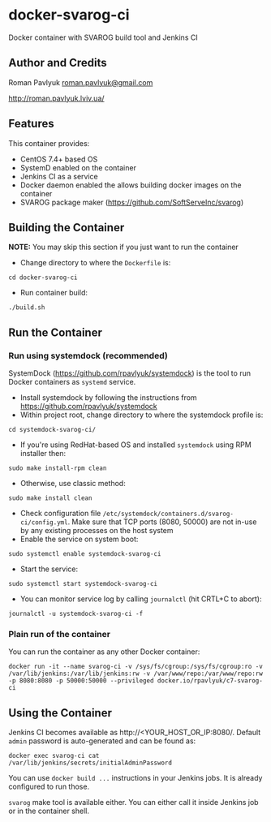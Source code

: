 # docker-svarog-ci
Docker container with SVAROG build tool and Jenkins CI

## Author and Credits
Roman Pavlyuk <roman.pavlyuk@gmail.com>

http://roman.pavlyuk.lviv.ua/

## Features
This container provides:
* CentOS 7.4+ based OS
* SystemD enabled on the container
* Jenkins CI as a service
* Docker daemon enabled the allows building docker images on the container
* SVAROG package maker (https://github.com/SoftServeInc/svarog)

## Building the Container
**NOTE:** You may skip this section if you just want to run the container
* Change directory to where the ```Dockerfile``` is:
```
cd docker-svarog-ci
```
* Run container build:
```
./build.sh
```
## Run the Container
### Run using systemdock (recommended)
SystemDock (https://github.com/rpavlyuk/systemdock) is the tool to run Docker containers as ```systemd``` service.
* Install systemdock by following the instructions from https://github.com/rpavlyuk/systemdock
* Within project root, change directory to where the systemdock profile is:
```
cd systemdock-svarog-ci/
```
* If you're using RedHat-based OS and installed ```systemdock``` using RPM installer then:
```
sudo make install-rpm clean
```
* Otherwise, use classic method:
```
sudo make install clean
```
* Check configuration file ```/etc/systemdock/containers.d/svarog-ci/config.yml```. Make sure that TCP ports (8080, 50000) are not in-use by any existing processes on the host system
* Enable the service on system boot:
```
sudo systemctl enable systemdock-svarog-ci
```
* Start the service:
```
sudo systemctl start systemdock-svarog-ci
```
* You can monitor service log by calling ```journalctl``` (hit CRTL+C to abort):
```
journalctl -u systemdock-svarog-ci -f
```

### Plain run of the container
You can run the container as any other Docker container:
```
docker run -it --name svarog-ci -v /sys/fs/cgroup:/sys/fs/cgroup:ro -v /var/lib/jenkins:/var/lib/jenkins:rw -v /var/www/repo:/var/www/repo:rw -p 8080:8080 -p 50000:50000 --privileged docker.io/rpavlyuk/c7-svarog-ci
```

## Using the Container
Jenkins CI becomes available as http://<YOUR_HOST_OR_IP:8080/. Default ```admin``` password is auto-generated and can be found as:
```
docker exec svarog-ci cat /var/lib/jenkins/secrets/initialAdminPassword
```

You can use ```docker build ...``` instructions in your Jenkins jobs. It is already configured to run those.

```svarog``` make tool is available either. You can either call it inside Jenkins job or in the container shell.


